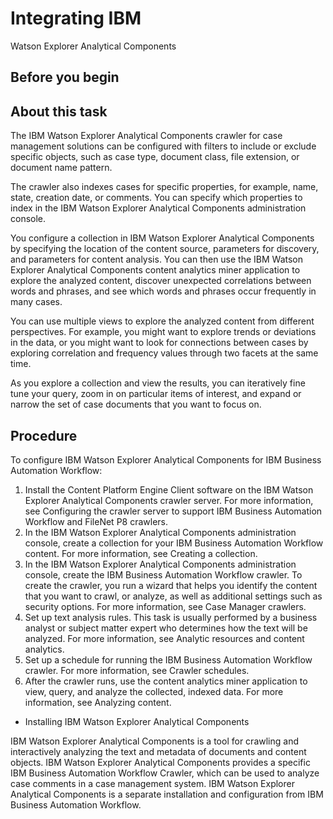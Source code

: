 # Integrating IBM
Watson Explorer Analytical Components

## Before you begin

## About this task

The IBM
Watson Explorer Analytical Components crawler for case management solutions can
be configured with filters to include or exclude specific objects, such as case type, document
class, file extension, or document name pattern.

The crawler also indexes cases for specific properties, for example, name, state, creation date,
or comments. You can specify which properties to index in the IBM
Watson Explorer Analytical Components administration console.

You configure a collection in IBM
Watson Explorer Analytical Components by specifying
the location of the content source, parameters for discovery, and parameters for content analysis.
You can then use the IBM
Watson Explorer Analytical Components content analytics miner
application to explore the analyzed content, discover unexpected correlations between words and
phrases, and see which words and phrases occur frequently in many cases.

You can use multiple views to explore the analyzed
content from different perspectives. For example, you might want to
explore trends or deviations in the data, or you might want to look
for connections between cases by exploring correlation and frequency
values through two facets at the same time.

As you explore a
collection and view the results, you can iteratively fine tune your
query, zoom in on particular items of interest, and expand or narrow
the set of case documents that you want to focus on.

## Procedure

To configure IBM
Watson Explorer Analytical Components for IBM Business Automation
Workflow:

1. Install the Content Platform Engine Client software on the IBM
Watson Explorer Analytical Components crawler server.
For more information, see Configuring the crawler server to support IBM Business Automation
Workflow and FileNet P8
crawlers.
2. In the IBM
Watson Explorer Analytical Components administration console, create a
collection for your IBM Business Automation
Workflow content.
For more information, see Creating a collection.
3. In the IBM
Watson Explorer Analytical Components administration console, create the
IBM Business Automation
Workflow crawler.
To create the crawler, you run a wizard that helps you identify the content that you want to
crawl, or analyze, as well as additional settings such as security options. For more information,
see Case Manager crawlers.
4. Set up text analysis rules.
This task is usually performed by a business analyst or subject matter expert who determines
how the text will be analyzed. For more information, see Analytic resources and content analytics.
5. Set up a schedule for running the IBM Business Automation
Workflow
crawler.
For more information, see Crawler schedules.
6. After the crawler runs, use the content analytics miner application to view, query, and analyze
the collected, indexed data.
For more information, see Analyzing content.

- Installing IBM Watson Explorer Analytical Components

IBM Watson Explorer Analytical Components is a tool for crawling and interactively analyzing the text and metadata of documents and content objects. IBM Watson Explorer Analytical Components provides a specific IBM Business Automation Workflow Crawler, which can be used to analyze case comments in a case management system. IBM Watson Explorer Analytical Components is a separate installation and configuration from IBM Business Automation Workflow.